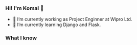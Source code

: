 ### Hi! I'm Komal 👋

- 🔭 I’m currently working as Project Enginner at Wipro Ltd.
- 🌱 I’m currently learning Django and Flask.
  
  
### What I know

